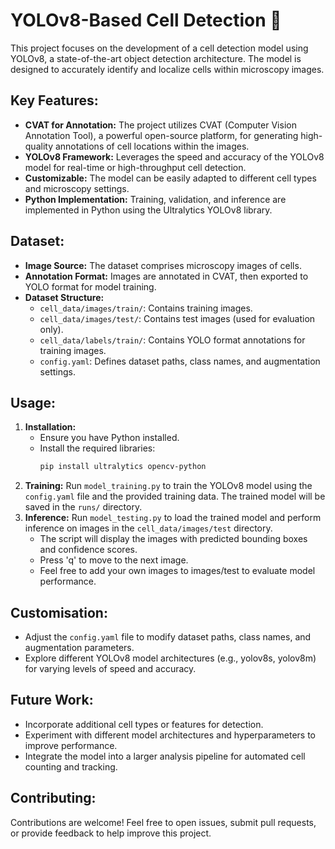 # YOLOv8-Based Cell Detection 🦠

This project focuses on the development of a cell detection model using YOLOv8, a state-of-the-art object detection architecture. The model is designed to accurately identify and localize cells within microscopy images.

## Key Features:

*   **CVAT for Annotation:**  The project utilizes CVAT (Computer Vision Annotation Tool), a powerful open-source platform, for generating high-quality annotations of cell locations within the images.
*   **YOLOv8 Framework:** Leverages the speed and accuracy of the YOLOv8 model for real-time or high-throughput cell detection.
*   **Customizable:** The model can be easily adapted to different cell types and microscopy settings.
*   **Python Implementation:**  Training, validation, and inference are implemented in Python using the Ultralytics YOLOv8 library.

## Dataset:

*   **Image Source:** The dataset comprises microscopy images of cells.
*   **Annotation Format:** Images are annotated in CVAT, then exported to YOLO format for model training.
*   **Dataset Structure:**
    *   `cell_data/images/train/`: Contains training images.
    *   `cell_data/images/test/`: Contains test images (used for evaluation only).
    *   `cell_data/labels/train/`: Contains YOLO format annotations for training images.
    *   `config.yaml`: Defines dataset paths, class names, and augmentation settings.

## Usage:

1.  **Installation:** 
    *   Ensure you have Python installed.
    *   Install the required libraries:
        ```bash
        pip install ultralytics opencv-python
        ```
2.  **Training:** Run `model_training.py` to train the YOLOv8 model using the `config.yaml` file and the provided training data. The trained model will be saved in the `runs/` directory.
3.  **Inference:**  Run `model_testing.py` to load the trained model and perform inference on images in the `cell_data/images/test` directory.
    *   The script will display the images with predicted bounding boxes and confidence scores.
    *   Press 'q' to move to the next image.
    *   Feel free to add your own images to images/test to evaluate model performance.


## Customisation:

*   Adjust the `config.yaml` file to modify dataset paths, class names, and augmentation parameters.
*   Explore different YOLOv8 model architectures (e.g., yolov8s, yolov8m) for varying levels of speed and accuracy.

## Future Work:

*   Incorporate additional cell types or features for detection.
*   Experiment with different model architectures and hyperparameters to improve performance.
*   Integrate the model into a larger analysis pipeline for automated cell counting and tracking.

## Contributing:

Contributions are welcome! Feel free to open issues, submit pull requests, or provide feedback to help improve this project.

